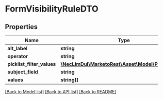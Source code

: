 # FormVisibilityRuleDTO

## Properties

Name | Type | Description | Notes
------------ | ------------- | ------------- | -------------
**alt_label** | **string** |  | [optional] 
**operator** | **string** |  | [optional] 
**picklist_filter_values** | [**\NecLimDul\MarketoRest\Asset\Model\PickListDTO[]**](PickListDTO.md) |  | [optional] 
**subject_field** | **string** |  | [optional] 
**values** | **string[]** |  | [optional] 

[[Back to Model list]](../README.md#documentation-for-models) [[Back to API list]](../README.md#documentation-for-api-endpoints) [[Back to README]](../README.md)
